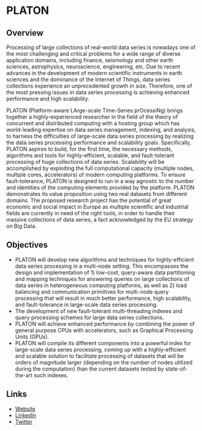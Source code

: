 # PLATON

## Overview

Processing of large collections of real-world data series is nowadays one of the most challenging and critical problems for a wide range of diverse application domains, including finance, seismology and other earth sciences, astrophysics, neuroscience, engineering, etc. Due to recent advances in the development of modern scientific instruments in earth sciences and the dominance of the Internet of Things, data series collections experience an unprecedented growth in size. Therefore, one of the most pressing issues in data series processing is achieving enhanced performance and high scalability.

PLATON (Platform-aware LArge-scale Time-Series prOcessiNg) brings together a highly-experienced researcher in the field of the theory of concurrent and distributed computing with a hosting group which has world-leading expertise on data series management, indexing, and analysis, to harness the difficulties of large-scale data series processing by realizing the data series processing performance and scalability goals. Specifically, PLATON aspires to build, for the first time, the necessary methods, algorithms and tools for highly-efficient, scalable, and fault-tolerant processing of huge collections of data series. Scalability will be accomplished by exploiting the full computational capacity (multiple nodes, multiple cores, accelerators) of modern computing platforms. To ensure fault-tolerance, PLATON is designed to run in a way agnostic to the number and identities of the computing elements provided by the platform. PLATON demonstrates its value proposition using two real datasets from different domains. The proposed research project has the potential of great economic and social impact in Europe as multiple scientific and industrial fields are currently in need of the right tools, in order to handle their massive collections of data series, a fact acknowledged by the EU strategy on Big Data.

## Objectives

* PLATON will develop new algorithms and techniques for highly-efficient data series processing in a multi-node setting. This encompasses the design and implementation of 1) low-cost, query-aware data partitioning and mapping techniques for answering queries on large collections of data series in heterogeneous computing platforms, as well as 2) load balancing and communication primitives for multi-node query processing that will result in much better performance, high scalability, and fault-tolerance in large-scale data series processing.
* The development of new fault-tolerant multi-threading indexes and query processing schemes for large data series collections.
* PLATON will achieve enhanced performance by combining the power of general purpose CPUs with accelerators, such as Graphical Processing Units (GPUs).
* PLATON will compile its different components into a powerful index for large-scale data series processing, coming up with a highly-efficient and scalable solution to facilitate processing of datasets that will be orders of magnitude larger (depending on the number of nodes utilized during the computation) than the current datasets tested by state-of-the-art such indexes.

## Links
* [Website](https://platon.mi.parisdescartes.fr/) 
* [Linkedin](https://www.linkedin.com/groups/14013902/)
* [Twitter](https://twitter.com/PlatonProject)
